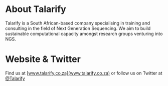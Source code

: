 # About Talarify

Talarify is a South African-based company specialising in training and consulting in the field of Next Generation Sequencing.  We aim to build sustainable computational capacity amongst research groups venturing into NGS.

# Website & Twitter

Find us at [www.talarify.co.za](www.talarify.co.za) or follow us on Twitter at [@Talarify](https://twitter.com/Talarify)